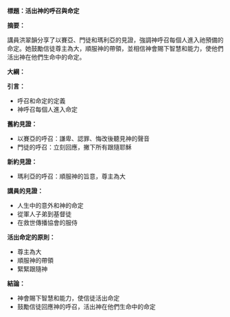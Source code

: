 **標題：活出神的呼召與命定**

**摘要：**

講員洪翠韻分享了以賽亞、門徒和瑪利亞的見證，強調神呼召每個人進入祂預備的命定。她鼓勵信徒尊主為大，順服神的帶領，並相信神會賜下智慧和能力，使他們活出神在他們生命中的命定。

**大綱：**

**引言：**
* 呼召和命定的定義
* 神呼召每個人進入命定

**舊約見證：**
* 以賽亞的呼召：謙卑、認罪、悔改後聽見神的聲音
* 門徒的呼召：立刻回應，撇下所有跟隨耶穌

**新約見證：**
* 瑪利亞的呼召：順服神的旨意，尊主為大

**講員的見證：**
* 人生中的意外和神的命定
* 從軍人子弟到基督徒
* 在救世傳播協會的服侍

**活出命定的原則：**
* 尊主為大
* 順服神的帶領
* 緊緊跟隨神

**結論：**
* 神會賜下智慧和能力，使信徒活出命定
* 鼓勵信徒回應神的呼召，活出神在他們生命中的命定